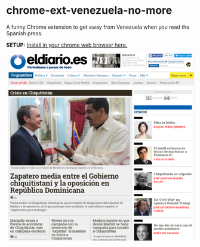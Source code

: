 # chrome-ext-venezuela-no-more

A funny Chrome extension to get away from Venezuela when you read the Spanish press.

**SETUP:** [Install in your chrome web browser here.](https://chrome.google.com/webstore/detail/venezuela-no-more/dockmddnkfccpgipljohekhegfkmiahd "Setup")

![Example in eldiario.es](screenshot.png "Example in eldiario.es")
